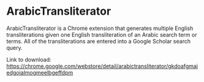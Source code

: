 ArabicTransliterator
====================

ArabicTransliterator is a Chrome extension that generates multiple English transliterations given one English transliteration of an Arabic search term or terms. All of the transliterations are entered into a Google Scholar search query.

Link to download:
https://chrome.google.com/webstore/detail/arabictransliterator/gkdoafgmajedgojalmogmeelbgeffdpm
